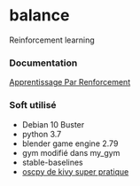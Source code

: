 # balance

Reinforcement learning

### Documentation

[Apprentissage Par Renforcement](https://ressources.labomedia.org/apprentissage_par_renforcement)

### Soft utilisé

* Debian 10 Buster
* python 3.7
* blender game engine 2.79
* gym modifié dans my_gym
* stable-baselines
* [oscpy de kivy super pratique](https://ressources.labomedia.org/kivy_oscpy)
